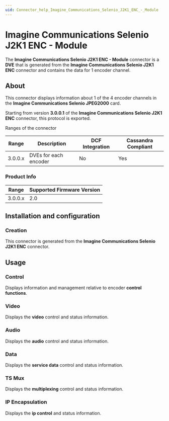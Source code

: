 ```yaml
---
uid: Connector_help_Imagine_Communications_Selenio_J2K1_ENC_-_Module
---
```


# Imagine Communications Selenio J2K1 ENC - Module

The **Imagine Communications Selenio J2K1 ENC - Module** connector is a **DVE** that is generated from the **Imagine Communications Selenio J2K1 ENC** connector and contains the data for 1 encoder channel.

## About

This connector displays information about 1 of the 4 encoder channels in the **Imagine Communications Selenio JPEG2000** card.

Starting from version **3.0.0.1** of the **Imagine Communications Selenio J2K1 ENC** connector, this protocol is exported.

Ranges of the connector

| Range     | Description            | DCF Integration     | Cassandra Compliant     |
|------------------|------------------------|---------------------|-------------------------|
| 3.0.0.x          | DVEs for each encoder | No                  | Yes                     |

### Product Info

| Range | Supported Firmware Version |
|------------------|-----------------------------|
| 3.0.0.x          | 2.0                         |

## Installation and configuration

### Creation

This connector is generated from the **Imagine Communications Selenio J2K1 ENC** connector.

## Usage

### Control

Displays information and management relative to encoder **control functions**.

### Video

Displays the **video** control and status information.

### Audio

Displays the **audio** control and status information.

### Data

Displays the **service data** control and status information.

### TS Mux

Displays the **multiplexing** control and status information.

### IP Encapsulation

Displays the **ip control** and status information.
